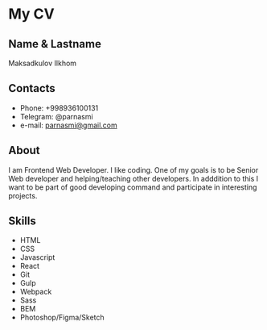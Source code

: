 # My CV

## Name & Lastname
Maksadkulov Ilkhom


## Contacts

- Phone: +998936100131
- Telegram: @parnasmi
- e-mail: parnasmi@gmail.com


## About

I am Frontend Web Developer. I like coding. One of my goals is to be Senior Web developer and helping/teaching other developers.
In adddition to this I want to be part of good developing command and participate in interesting projects.

## Skills

* HTML
* CSS
* Javascript
* React
* Git
* Gulp
* Webpack
* Sass
* BEM
* Photoshop/Figma/Sketch